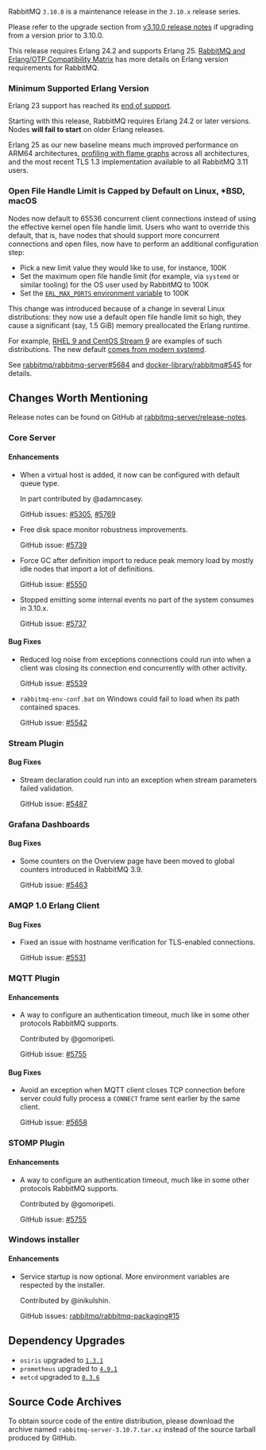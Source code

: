 RabbitMQ `3.10.8` is a maintenance release in the `3.10.x` release series.

Please refer to the upgrade section from [v3.10.0 release notes](https://github.com/rabbitmq/rabbitmq-server/releases/tag/v3.10.0)
if upgrading from a version prior to 3.10.0.

This release requires Erlang 24.2 and supports Erlang 25.
[RabbitMQ and Erlang/OTP Compatibility Matrix](https://www.rabbitmq.com/which-erlang.html) has more details on
Erlang version requirements for RabbitMQ.


### Minimum Supported Erlang Version

Erlang 23 support has reached its [end of support](https://www.rabbitmq.com/which-erlang.html).

Starting with this release, RabbitMQ requires Erlang 24.2 or later versions. Nodes **will fail to start** on older Erlang releases.

Erlang 25 as our new baseline means much improved performance on ARM64 architectures, [profiling with flame graphs](https://blog.rabbitmq.com/posts/2022/05/flame-graphs/)
across all architectures, and the most recent TLS 1.3 implementation available to all RabbitMQ 3.11 users.

### Open File Handle Limit is Capped by Default on Linux, *BSD, macOS

Nodes now default to 65536 concurrent client connections instead of using the effective kernel open file handle limit.
Users who want to override this default, that is, have nodes that should support more concurrent connections and open files,
now have to perform an additional configuration step:

 * Pick a new limit value they would like to use, for instance, 100K
 * Set the maximum open file handle limit (for example, via `systemd` or similar tooling) for the OS user used by RabbitMQ to 100K
 * Set the [`ERL_MAX_PORTS` environment variable](https://www.rabbitmq.com/configure.html#customise-environment) to 100K

This change was introduced because of a change in several Linux distributions: they now use a default open file handle limit so high,
they cause a significant (say, 1.5 GiB) memory preallocated the Erlang runtime.

For example, [RHEL 9 and CentOS Stream 9](https://access.redhat.com/solutions/1479623) are examples of such distributions.
The new default [comes from modern systemd](https://github.com/systemd/systemd/commit/a8b627aaed409a15260c25988970c795bf963812).

See [rabbitmq/rabbitmq-server#5684](https://github.com/rabbitmq/rabbitmq-server/pull/5684) and [docker-library/rabbitmq#545](https://github.com/docker-library/rabbitmq/issues/545#issuecomment-1224977154)
for details.


## Changes Worth Mentioning

Release notes can be found on GitHub at [rabbitmq-server/release-notes](https://github.com/rabbitmq/rabbitmq-server/tree/v3.10.x/release-notes).


### Core Server

#### Enhancements

 * When a virtual host is added, it now can be configured with default queue type.

   In part contributed by @adamncasey.

   GitHub issues: [#5305](https://github.com/rabbitmq/rabbitmq-server/pull/5305), [#5769](https://github.com/rabbitmq/rabbitmq-server/pull/5769)

 * Free disk space monitor robustness improvements.

   GitHub issue: [#5739](https://github.com/rabbitmq/rabbitmq-server/pull/5739)

 * Force GC after definition import to reduce peak memory load by mostly idle
   nodes that import a lot of definitions.

   GitHub issue: [#5550](https://github.com/rabbitmq/rabbitmq-server/pull/5550)

 * Stopped emitting some internal events no part of the system consumes in 3.10.x.

   GitHub issue: [#5737](https://github.com/rabbitmq/rabbitmq-server/pull/5737)

#### Bug Fixes

 * Reduced log noise from exceptions connections could run into when a client
   was closing its connection end concurrently with other activity.

   GitHub issue: [#5539](https://github.com/rabbitmq/rabbitmq-server/pull/5539)

 * `rabbitmq-env-conf.bat` on Windows could fail to load when its path contained spaces.

   GitHub issue: [#5542](https://github.com/rabbitmq/rabbitmq-server/pull/5542)


### Stream Plugin

#### Bug Fixes

  * Stream declaration could run into an exception when stream parameters failed validation.

    GitHub issue: [#5487](https://github.com/rabbitmq/rabbitmq-server/pull/5487)


### Grafana Dashboards

#### Bug Fixes

 * Some counters on the Overview page have been moved to global counters introduced in RabbitMQ 3.9.

   GitHub issue: [#5463](https://github.com/rabbitmq/rabbitmq-server/pull/5463)


### AMQP 1.0 Erlang Client

#### Bug Fixes

 * Fixed an issue with hostname verification for TLS-enabled connections.

   GitHub issue: [#5531](https://github.com/rabbitmq/rabbitmq-server/pull/5531)


### MQTT Plugin

#### Enhancements

 * A way to configure an authentication timeout, much like in some other protocols RabbitMQ supports.

   Contributed by @gomoripeti.

   GitHub issue: [#5755](https://github.com/rabbitmq/rabbitmq-server/pull/5755)

#### Bug Fixes

  * Avoid an exception when MQTT client closes TCP connection before server could fully
    process a `CONNECT` frame sent earlier by the same client.

    GitHub issue: [#5658](https://github.com/rabbitmq/rabbitmq-server/pull/5658)


### STOMP Plugin

#### Enhancements

 * A way to configure an authentication timeout, much like in some other protocols RabbitMQ supports.

   Contributed by @gomoripeti.

   GitHub issue: [#5755](https://github.com/rabbitmq/rabbitmq-server/pull/5755)

### Windows installer

#### Enhancements

 * Service startup is now optional. More environment variables are respected by the installer.

   Contributed by @inikulshin.

   GitHub issues: [rabbitmq/rabbitmq-packaging#15](https://github.com/rabbitmq/rabbitmq-packaging/issues/15)


## Dependency Upgrades

 * `osiris` upgraded to [`1.3.1`](https://github.com/rabbitmq/osiris/tags)
 * `prometheus` upgraded to [`4.9.1`](https://github.com/deadtrickster/prometheus.erl/tags)
 * `eetcd` upgraded to [`0.3.6`](https://github.com/zhongwencool/eetcd/releases/)


## Source Code Archives

To obtain source code of the entire distribution, please download the archive named `rabbitmq-server-3.10.7.tar.xz`
instead of the source tarball produced by GitHub.

